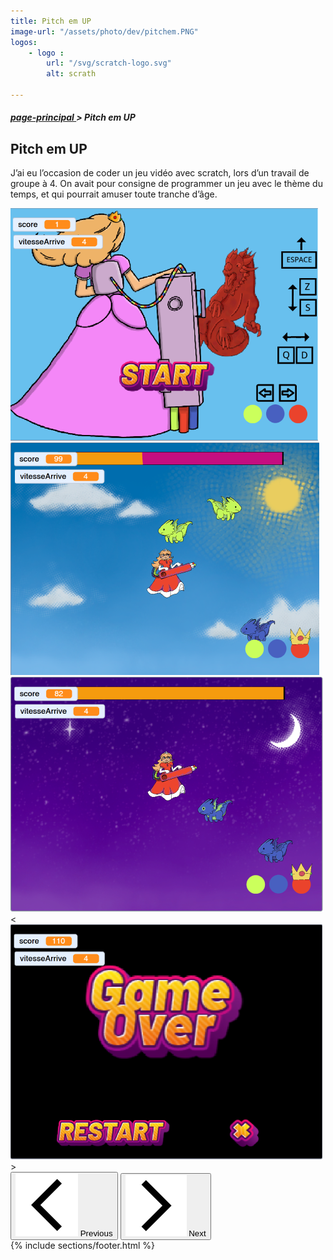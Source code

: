 ```yaml
---
title: Pitch em UP
image-url: "/assets/photo/dev/pitchem.PNG"
logos: 
    - logo : 
        url: "/svg/scratch-logo.svg"
        alt: scrath

---
```

<section class="file-ariane">
    <h5><a href="./../index.html">page-principal </a>> Pitch em UP</h5>
</section>






<section class = "section-photo">
    <h1>Pitch em UP</h1>
    <div class="under-motion"></div>
    <p>J’ai eu l’occasion de coder un jeu vidéo avec scratch, lors d’un travail de groupe à 4. On avait pour consigne de programmer un jeu avec le thème du temps, et qui pourrait amuser toute tranche d’âge.<p>


<section class="">
<div id="carouselExample" class="carousel slide">
  <div class="carousel-inner center">
    <div class="carousel-item active ">
      <img src="/assets/photo/dev/pitch'em up 1.png" class="img-pitch" alt="">
    </div>
    <div class="carousel-item">
      <img src="/assets/photo/dev/3 3334.png" class="img-pitch" alt="" >
    </div>
    <div class="carousel-item">
      <img src="/assets/photo/dev/2 224.png" class="img-pitch" alt="">
    </div>
        <div class="carousel-item">
      <<img src="/assets/photo/dev/4 1.png" class="img-pitch" alt="">>
    </div>
  </div>
  <button class="carousel-control-prev" type="button" data-bs-target="#carouselExample" data-bs-slide="prev">
    <img src="/assets/arrow/back.svg" alt="">
    <span class="visually-hidden">Previous</span>
  </button>
  <button class="carousel-control-next" type="button" data-bs-target="#carouselExample" data-bs-slide="next">
    <img src="/assets/arrow/next.svg" alt="">
    <span class="visually-hidden">Next</span>
  </button>
</div>
</section>
{% include sections/footer.html %}